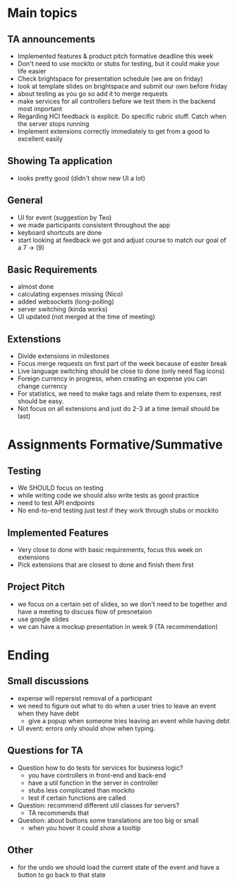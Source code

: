 # **Main topics**

## **TA announcements**
- Implemented features & product pitch formative deadline this week
- Don't need to use mockito or stubs for testing, but it could make your life easier 
- Check brightspace for presentation schedule (we are on friday)
- look at template slides on brightspace and submit our own before friday
- about testing as you go so add it to merge requests
- make services for all controllers before we test them in the backend most important
- Regarding HCI feedback is explicit. Do specific rubric stuff. Catch when the server stops running
- Implement extensions correctly immediately to get from a good to excellent easily

## **Showing Ta application**
- looks pretty good (didn't show new UI a lot) 

## **General**
- UI for event (suggestion by Teo)
- we made participants consistent throughout the app
- keyboard shortcuts are done 
- start looking at feedback we got and adjust course to match our goal of a 7 -> (9)

## **Basic Requirements**
- almost done
- calculating expenses missing (Nico)
- added websockets (long-polling)
- server switching (kinda works)
- UI updated (not merged at the time of meeting)

## **Extenstions**
- Divide extensions in milestones
- Focus merge requests on first part of the week because of easter break
- Live language switching should be close to done (only need flag icons)
- Foreign currency in progress, when creating an expense you can change currency
- For statistics, we need to make tags and relate them to expenses, rest should be easy.
- Not focus on all extensions and just do 2-3 at a time (email should be last)

# **Assignments Formative/Summative**

## **Testing**
- We SHOULD focus on testing 
- while writing code we should also write tests as good practice
- need to test API endpoints
- No end-to-end testing just test if they work through stubs or mockito

## **Implemented Features**
- Very close to done with basic requirements, focus this week on extensions
- Pick extensions that are closest to done and finish them first

## **Project Pitch**
- we focus on a certain set of slides, so we don't need to be together and have a meeting to discuss flow of presnetaion
- use google slides
- we can have a mockup presentation in week 9 (TA recommendation)

# **Ending**

## **Small discussions**
- expense will repersist removal of a participant
- we need to figure out what to do when a user tries to leave an event when they have debt
  - give a popup when someone tries leaving an event while having debt
- UI event: errors only should show when typing. 


## **Questions for TA**
- Question how to do tests for services for business logic?
  - you have controllers in front-end and back-end
  - have a util function in the server in controller
  - stubs less complicated than mockito
  - test if certain functions are called
- Question: recommend different util classes for servers?
  - TA recommends that
- Question: about buttons some translations are too big or small
  - when you hover it could show a tooltip

## **Other**
- for the undo we should load the current state of the event and have a button to go back to that state

